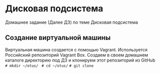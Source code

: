 # Дисковая подсистема
Домашнее задание (Далее ДЗ) по теме Дисковая подсистема
## Создание виртуальной машины
Виртуальная машина создается с помощью Vagrant. Используется Российский репозиторий Vagrant Box.
Создаем в своем домашнем каталоге директорию под ДЗ и клонируем этот репозиторий из GitHub
` # mkdir ~/otus/`
` # cd ~/otus/`
` # git clone `
